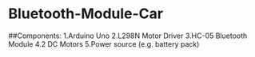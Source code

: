 # Bluetooth-Module-Car

##Components:
1.Arduino Uno
2.L298N Motor Driver
3.HC-05 Bluetooth Module
4.2 DC Motors
5.Power source (e.g. battery pack)

